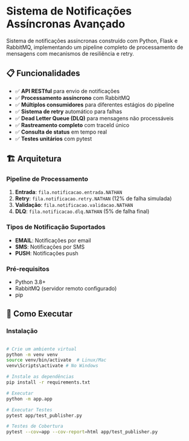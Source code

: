 # Sistema de Notificações Assíncronas Avançado

Sistema de notificações assíncronas construído com Python, Flask e RabbitMQ, implementando um pipeline completo de processamento de mensagens com mecanismos de resiliência e retry.

## 📋 Funcionalidades
- ✅ **API RESTful** para envio de notificações
- ✅ **Processamento assíncrono** com RabbitMQ
- ✅ **Múltiplos consumidores** para diferentes estágios do pipeline
- ✅ **Sistema de retry** automático para falhas
- ✅ **Dead Letter Queue (DLQ)** para mensagens não processáveis
- ✅ **Rastreamento completo** com traceId único
- ✅ **Consulta de status** em tempo real
- ✅ **Testes unitários** com pytest

## 🏗️ Arquitetura


### Pipeline de Processamento
1. **Entrada**: `fila.notificacao.entrada.NATHAN`
2. **Retry**: `fila.notificacao.retry.NATHAN` (12% de falha simulada)
3. **Validação**: `fila.notificacao.validacao.NATHAN` 
4. **DLQ**: `fila.notificacao.dlq.NATHAN` (5% de falha final)


### Tipos de Notificação Suportados
- **EMAIL**: Notificações por email
- **SMS**: Notificações por SMS  
- **PUSH**: Notificações push


### Pré-requisitos

- Python 3.8+
- RabbitMQ (servidor remoto configurado)
- pip

## 🚀 Como Executar

### Instalação

```bash

# Crie um ambiente virtual
python -m venv venv
source venv/bin/activate  # Linux/Mac
venv\Scripts\activate # No Windows

# Instale as dependências
pip install -r requirements.txt

# Executar
python -m app.app

# Executar Testes
pytest app/test_publisher.py

# Testes de Cobertura
pytest --cov=app --cov-report=html app/test_publisher.py

